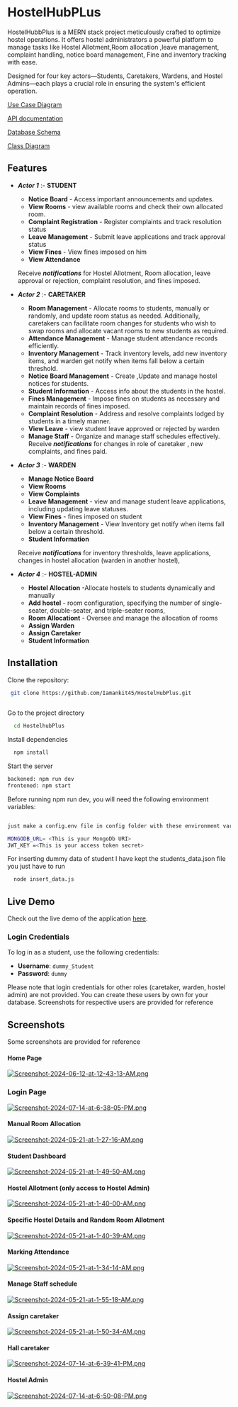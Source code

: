 
# HostelHubPLus

HostelHubbPlus is a MERN stack project meticulously crafted to optimize hostel operations. It offers hostel administrators a powerful platform to manage tasks like Hostel Allotment,Room allocation ,leave management, complaint handling, notice board management, Fine and inventory tracking with ease. 

Designed for four key actors—Students, Caretakers, Wardens, and Hostel Admins—each plays a crucial role in ensuring the system's efficient operation. 


[Use Case Diagram](https://photos.app.goo.gl/jdKM7ACjaf6LMSn69)  

[API documentation](https://docs.google.com/document/d/1KLBBAmtQ7TK-4vsfdeZGaIzZ-wtJS1CGRHJiGlzJrYc/edit?usp=sharing)

[Database Schema](https://docs.google.com/document/d/1EhtUotJ_cZJKlgkPXjlb1y4eUhmX34KkrxGFvG6X4u8/edit?usp=sharing)

[Class Diagram](https://photos.app.goo.gl/TsH8orQvwwRRD5mx8)

## Features

- ***Actor 1*** :- ****STUDENT****
    
    - **Notice Board** - Access important announcements and updates.
    - **View Rooms** - view available rooms and check their own allocated room.
    - **Complaint Registration** - Register complaints and track resolution status
    - **Leave Management** - Submit leave applications and track approval status
    - **View Fines** - View fines imposed on him
     - **View Attendance**

    Receive ***notifications*** for Hostel Allotment, Room allocation, leave approval or rejection, complaint resolution, and fines imposed.
    

- ***Actor 2*** :- ****CARETAKER****
    
    - **Room Management** - Allocate rooms to students, manually or randomly, and update room status as needed. Additionally, caretakers can facilitate room changes for students who wish to swap rooms and allocate vacant rooms to new students as required.
    - **Attendance Management** - Manage student attendance records efficiently.
    - **Inventory Management** - Track inventory levels, add new inventory items, and  warden get notify when items fall below a certain threshold.
    - **Notice Board Management** - Create ,Update and manage hostel notices for students.
    - **Student Information** - Access info about the students in the hostel.
    - **Fines Management** - Impose fines on students as necessary and maintain records of fines imposed.
    - **Complaint Resolution** - Address and resolve complaints lodged by students in a timely manner.
    - **View Leave** - view student leave approved or rejected by warden
    - **Manage Staff** - Organize and manage staff schedules effectively.
    Receive ***notifications*** for changes in role of caretaker , new complaints, and fines paid.



- ***Actor 3*** :- ****WARDEN****
    
    - **Manage Notice Board**
    - **View Rooms**
    - **View Complaints**
    - **Leave Management** - view and manage student leave applications, including updating leave statuses.
    - **View Fines** -  fines imposed on student
    - **Inventory Management** - View Inventory  get notify when items fall below a certain threshold.
    - **Student Information**


   Receive ***notifications*** for inventory thresholds, leave applications, changes in hostel allocation (warden in another hostel),


- ***Actor 4*** :- ****HOSTEL-ADMIN****
    
    - **Hostel Allocation** -Allocate hostels to students dynamically and manually
    - **Add hostel** - room configuration, specifying the number of single-seater, double-seater, and triple-seater rooms,
    - **Room Allocationt** -  Oversee and manage the allocation of rooms
    - **Assign Warden** 
    - **Assign Caretaker**
    - **Student Information**
## Installation

Clone the repository:

```bash
 git clone https://github.com/Iamankit45/HostelHubPlus.git
  
```

Go to the project directory

```bash
  cd HostelhubPlus
```

Install dependencies

```bash
  npm install
```

Start the server

```bash
backened: npm run dev
frontened: npm start
```

Before running npm run dev, you will need the following environment variables:

```bash

just make a config.env file in config folder with these environment variables:-

MONGODB_URL= <This is your MongoDb URI>
JWT_KEY =<This is your access token secret>

```
For inserting dummy data of student I have kept the students_data.json file you just have to run

```bash
  node insert_data.js
```
## Live Demo
Check out the live demo of the application [here](https://hostel-hub-plus.vercel.app/).


### Login Credentials

To log in as a student, use the following credentials:
- **Username**: `dummy_Student`
- **Password**: `dummy`


Please note that login credentials for other roles (caretaker, warden, hostel admin) are not provided. You can create these users by own for your database.
Screenshots for respective users are provided for reference



## Screenshots
Some screenshots are provided for reference

#### Home Page

[![Screenshot-2024-06-12-at-12-43-13-AM.png](https://i.postimg.cc/kM1sPQ9F/Screenshot-2024-06-12-at-12-43-13-AM.png)](https://postimg.cc/MXBVyjnv)

### Login Page

[![Screenshot-2024-07-14-at-6-38-05-PM.png](https://i.postimg.cc/CM3hXVgs/Screenshot-2024-07-14-at-6-38-05-PM.png)](https://postimg.cc/SjGbY3jn)

#### Manual Room Allocation
[![Screenshot-2024-05-21-at-1-27-16-AM.png](https://i.postimg.cc/Y0tsBVY9/Screenshot-2024-05-21-at-1-27-16-AM.png)](https://postimg.cc/jwkXzM80)


#### Student Dashboard

[![Screenshot-2024-05-21-at-1-49-50-AM.png](https://i.postimg.cc/rscwX8fr/Screenshot-2024-05-21-at-1-49-50-AM.png)](https://postimg.cc/dkHYGKPs)

#### Hostel Allotment (only access to Hostel Admin)

[![Screenshot-2024-05-21-at-1-40-00-AM.png](https://i.postimg.cc/BnwbLfnr/Screenshot-2024-05-21-at-1-40-00-AM.png)](https://postimg.cc/qNy4SYnw)

#### Specific Hostel Details and Random Room Allotment

[![Screenshot-2024-05-21-at-1-40-39-AM.png](https://i.postimg.cc/FKMKpbcG/Screenshot-2024-05-21-at-1-40-39-AM.png)](https://postimg.cc/CZ4YLqcf)

#### Marking Attendance
[![Screenshot-2024-05-21-at-1-34-14-AM.png](https://i.postimg.cc/dtwLg9fx/Screenshot-2024-05-21-at-1-34-14-AM.png)](https://postimg.cc/0rXkw7PY)

#### Manage Staff schedule
[![Screenshot-2024-05-21-at-1-55-18-AM.png](https://i.postimg.cc/prZXPgS1/Screenshot-2024-05-21-at-1-55-18-AM.png)](https://postimg.cc/1V8ZHYsp)

#### Assign caretaker
[![Screenshot-2024-05-21-at-1-50-34-AM.png](https://i.postimg.cc/g0XJ3twn/Screenshot-2024-05-21-at-1-50-34-AM.png)](https://postimg.cc/zLN8rjFr)

#### Hall caretaker
[![Screenshot-2024-07-14-at-6-39-41-PM.png](https://i.postimg.cc/wjm69qXB/Screenshot-2024-07-14-at-6-39-41-PM.png)](https://postimg.cc/WdsRnPfR)


#### Hostel Admin
[![Screenshot-2024-07-14-at-6-50-08-PM.png](https://i.postimg.cc/xTsWhWB1/Screenshot-2024-07-14-at-6-50-08-PM.png)](https://postimg.cc/7f2sTQxF)


